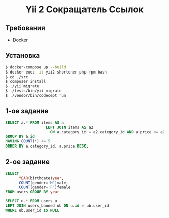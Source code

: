 <p align="center">
    <h1 align="center">Yii 2 Сокращатель Ссылок</h1>
</p>

Требования
------------
- Docker

Установка
------------
```bash
$ docker-compose up --build
$ docker exec -it yii2-shortener-php-fpm bash
$ cd ./src
$ composer install
$ ./yii migrate
$ ./tests/bin/yii migrate
$ ./vendor/bin/codecept run
```

1-ое задание
------------
```sql
SELECT a.* FROM items AS a
                  LEFT JOIN items AS a2
                    ON a.category_id = a2.category_id AND a.price <= a2.price
GROUP BY a.id
HAVING COUNT(*) <= 5
ORDER BY a.category_id, a.price DESC;
```
2-ое задание
------------
```sql
SELECT 
      YEAR(birthdate)year,
      COUNT(gender='M')male,
      COUNT(gender='F')female 
FROM users GROUP BY year
```
```sql
SELECT u.* FROM users u
LEFT JOIN users_banned ub ON u.id = ub.user_id
WHERE ub.user_id IS NULL
```
